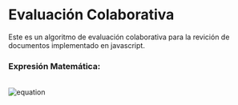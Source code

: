 # Evaluación Colaborativa
Este es un algoritmo de evaluación colaborativa para la revición de documentos implementado en javascript.
### Expresión Matemática:
\
![equation](http://latex.codecogs.com/gif.latex?z(w,x,y)=(\frac{(\frac{\sum_{w=0}^{w=n-1}\frac{w}{m}}{n}*m)+x}{2}*0.8)+(\sum_{y=0}^{y=p-1}y)*0.2)
